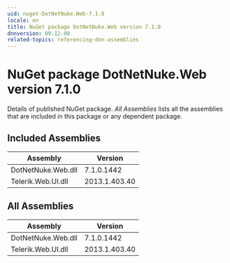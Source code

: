```yaml
---
uid: nuget-DotNetNuke.Web-7.1.0
locale: en
title: NuGet package DotNetNuke.Web version 7.1.0
dnnversion: 09.12.00
related-topics: referencing-dnn-assemblies
---
```


# NuGet package DotNetNuke.Web version 7.1.0
Details of published NuGet package.
*All Assemblies* lists all the assemblies that are included in this package or any dependent package.

## Included Assemblies

|Assembly|Version|
|---|---|
|DotNetNuke.Web.dll|7.1.0.1442|
|Telerik.Web.UI.dll|2013.1.403.40|

## All Assemblies

|Assembly|Version|
|---|---|
|DotNetNuke.Web.dll|7.1.0.1442|
|Telerik.Web.UI.dll|2013.1.403.40|

